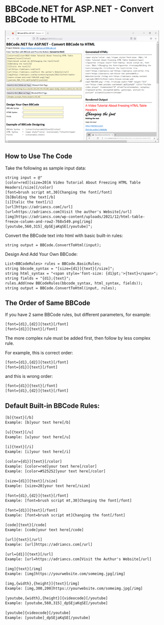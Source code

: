 # BBCode.NET for ASP.NET - Convert BBCode to HTML

![](https://raw.githubusercontent.com/adriancs2/BBCode.net/master/wiki/02.png)

## How to Use The Code

Take the following as sample input data:

```
string input = @"
[color=red][size=20]A Video Tutorial About Freezing HTML Table Headers[/size][/color]
[font=brush script mt,30]Changing the font[/font]
[b]Bolding the text[/b]
[i]Italic the text[/i]
[url]https://adriancs.com[/url]
[url=https://adriancs.com]Visit the author's Website[/url]
[img]https://adriancs.com/wp-content/uploads/2021/12/html-table-freeze-column-and-row2-768x549.png[/img]
[youtube,560,315]_dpSEjaKqSE[/youtube]";
```
Convert the BBCode text into html with basic built-in rules:
```
string output = BBCode.ConvertToHtml(input);
```
Design And Add Your Own BBCode:
```
List<BBCodeRules> rules = BBCode.BasicRules;
string bbcode_syntax = "[size={d1}]{text}[/size]";
string html_syntax = "<span style='font-size: {d1}pt;'>{text}</span>";
string fields = "{d1};{text}";
rules.Add(new BBCodeRules(bbcode_syntax, html_syntax, fields));
string output = BBCode.ConvertToHtml(input, rules);
```
## The Order of Same BBCode

If you have 2 same BBCode rules, but different parameters, for example:
```
[font={d1},{d2}]{text}[/font]
[font={d1}]{text}[/font]
```
The more complex rule must be added first, then follow by less complex rule.

For example, this is correct order:
```
[font={d1},{d2}]{text}[/font]
[font={d1}]{text}[/font]
```
and this is wrong order:
```
[font={d1}]{text}[/font]
[font={d1},{d2}]{text}[/font]
```

## Default Built-in BBCode Rules:

```
[b]{text}[/b]
Example: [b]your text here[/b]

[u]{text}[/u]
Example: [u]your text here[/u]

[i]{text}[/i]
Example: [i]your text here[/i]

[color={d1}]{text}[/color]
Example: [color=red]your text here[/color]
Example: [color=#525252]your text here[/color]

[size={d1}]{text}[/size]
Example: [size=20]your text here[/size]

[font={d1},{d2}]{text}[/font]
Example: [font=brush script mt,30]Changing the font[/font]

[font={d1}]{text}[/font]
Example: [font=brush script mt]Changing the font[/font]

[code]{text}[/code]
Example: [code]your text here[/code]

[url]{text}[/url]
Example: [url]https://adriancs.com[/url]

[url={d1}]{text}[/url]
Example: [url=https://adriancs.com]Visit the Authur's Website[/url]

[img]{text}[/img]
Example: [img]https://yourwebsite.com/someimg.jpg[/img]

[img,{width},{height}]{text}[/img]
Example: [img,300,200]https://yourwebsite.com/someimg.jpg[/img]

[youtube,{width},{height}]{videocode}[/youtube]
Example: [youtube,560,315]_dpSEjaKqSE[/youtube]

[youtube]{videocode}[/youtube]
Example: [youtube]_dpSEjaKqSE[/youtube]
```
